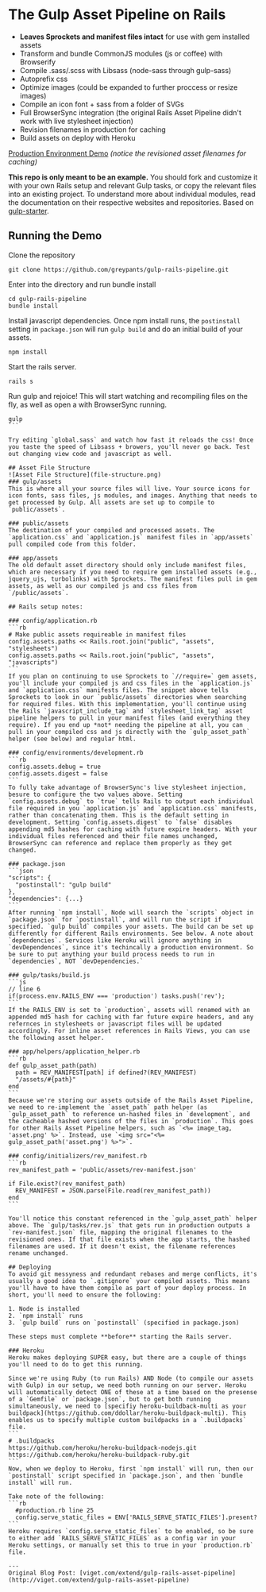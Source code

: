 # The Gulp Asset Pipeline on Rails
- **Leaves Sprockets and manifest files intact** for use with gem installed assets
- Transform and bundle CommonJS modules (js or coffee) with Browserify
- Compile .sass/.scss with Libsass (node-sass through gulp-sass)
- Autoprefix css
- Optimize images (could be expanded to further proccess or resize images)
- Compile an icon font + sass from a folder of SVGs
- Full BrowserSync integration (the original Rails Asset Pipeline didn't work with live stylesheet injection)
- Revision filenames in production for caching
- Build assets on deploy with Heroku

[Production Environment Demo](https://gulp-rails.herokuapp.com/) _(notice the revisioned asset filenames for caching)_

**This repo is only meant to be an example.** You should fork and customize it with your own Rails setup and relevant Gulp tasks, or copy the relevant files into an existing project. To understand more about individual modules, read the documentation on their respective websites and repositories. Based on [gulp-starter](https://github.com/greypants/gulp-starter).

## Running the Demo
Clone the repository
```
git clone https://github.com/greypants/gulp-rails-pipeline.git
```

Enter into the directory and run bundle install
```
cd gulp-rails-pipeline
bundle install
```

Install javascript dependencies. Once npm install runs, the `postinstall` setting in `package.json` will run `gulp build` and do an initial build of your assets.
```
npm install
```

Start the rails server.
```
rails s
```

Run gulp and rejoice! This will start watching and recompiling files on the fly, as well as open a with BrowserSync running.
````
gulp
```

Try editing `global.sass` and watch how fast it reloads the css! Once you taste the speed of Libsass + browers, you'll never go back. Test out changing view code and javascript as well.

## Asset File Structure
![Asset File Structure](file-structure.png)
### gulp/assets
This is where all your source files will live. Your source icons for icon fonts, sass files, js modules, and images. Anything that needs to get processed by Gulp. All assets are set up to compile to `public/assets`.

### public/assets
The destination of your compiled and processed assets. The `application.css` and `application.js` manifest files in `app/assets` pull compiled code from this folder.

### app/assets
The old default asset directory should only include manifest files, which are necessary if you need to require gem installed assets (e.g., jquery_ujs, turbolinks) with Sprockets. The manifest files pull in gem assets, as well as our compiled js and css files from `/public/assets`.

## Rails setup notes:

### config/application.rb
```rb
# Make public assets requireable in manifest files
config.assets.paths << Rails.root.join("public", "assets", "stylesheets")
config.assets.paths << Rails.root.join("public", "assets", "javascripts")
```
If you plan on continuing to use Sprockets to `//require=` gem assets, you'll include your compiled js and css files in the `application.js` and `application.css` manifests files. The snippet above tells Sprockets to look in our `public/assets` directories when searching for required files. With this implementation, you'll continue using the Rails `javascript_include_tag` and `stylesheet_link_tag` asset pipeline helpers to pull in your manifest files (and everything they require). If you end up *not* needing the pipeline at all, you can pull in your compiled css and js directly with the `gulp_asset_path` helper (see below) and regular html.

### config/environments/development.rb
```rb
config.assets.debug = true
config.assets.digest = false
```
To fully take advantage of BrowserSync's live stylesheet injection, besure to configure the two values above. Setting `config.assets.debug` to `true` tells Rails to output each individual file required in you `application.js` and `application.css` manifests, rather than concatenating them. This is the default setting in development. Setting `config.assets.digest` to `false` disables appending md5 hashes for caching with future expire headers. With your individual files referenced and their file names unchanged, BrowserSync can reference and replace them properly as they get changed.

### package.json
```json
"scripts": {
  "postinstall": "gulp build"
},
"dependencies": {...}
```
After running `npm install`, Node will search the `scripts` object in `package.json` for `postinstall`, and will run the script if specified. `gulp build` compiles your assets. The build can be set up differently for different Rails environments. See below. A note about `dependencies`. Services like Heroku will ignore anything in `devDependences`, since it's techincally a production environment. So be sure to put anything your build process needs to run in `dependencies`, NOT `devDependencies.`

### gulp/tasks/build.js
```js
// line 6
if(process.env.RAILS_ENV === 'production') tasks.push('rev');
```
If the RAILS_ENV is set to `production`, assets will renamed with an appended md5 hash for caching with far future expire headers, and any refernces in stylesheets or javascript files will be updated accordingly. For inline asset references in Rails Views, you can use the following asset helper.

### app/helpers/application_helper.rb
```rb
def gulp_asset_path(path)
  path = REV_MANIFEST[path] if defined?(REV_MANIFEST)
  "/assets/#{path}"
end
```
Because we're storing our assets outside of the Rails Asset Pipeline, we need to re-implement the `asset_path` path helper (as `gulp_asset_path` to reference un-hashed files in `development`, and the cacheable hashed versions of the files in `production`. This goes for other Rails Asset Pipeline helpers, such as `<%= image_tag, 'asset.png' %>`. Instead, use `<img src="<%= gulp_asset_path('asset.png') %>">`.

### config/initializers/rev_manifest.rb
```rb
rev_manifest_path = 'public/assets/rev-manifest.json'

if File.exist?(rev_manifest_path)
  REV_MANIFEST = JSON.parse(File.read(rev_manifest_path))
end
```

You'll notice this constant referenced in the `gulp_asset_path` helper above. The `gulp/tasks/rev.js` that gets run in production outputs a `rev-manifest.json` file, mapping the original filenames to the revisioned ones. If that file exists when the app starts, the hashed filenames are used. If it doesn't exist, the filename references rename unchanged.

## Deploying
To avoid git messyness and redundant rebases and merge conflicts, it's usually a good idea to `.gitignore` your compiled assets. This means you'll have to have them compile as part of your deploy process. In short, you'll need to ensure the following:

1. Node is installed
2. `npm install` runs
3. `gulp build` runs on `postinstall` (specified in package.json)

These steps must complete **before** starting the Rails server.

### Heroku
Heroku makes deploying SUPER easy, but there are a couple of things you'll need to do to get this running.

Since we're using Ruby (to run Rails) AND Node (to compile our assets with Gulp) in our setup, we need both running on our server. Heroku will automatically detect ONE of these at a time based on the presense of a `Gemfile` or `package.json`, but to get both running simultaneously, we need to [specifiy heroku-buildback-multi as your buildpack](https://github.com/ddollar/heroku-buildpack-multi). This enables us to specify multiple custom buildpacks in a `.buildpacks` file.
```
# .buildpacks
https://github.com/heroku/heroku-buildpack-nodejs.git
https://github.com/heroku/heroku-buildpack-ruby.git
```
Now, when we deploy to Heroku, first `npm install` will run, then our `postinstall` script specified in `package.json`, and then `bundle install` will run.

Take note of the following:
```rb
  #production.rb line 25
  config.serve_static_files = ENV['RAILS_SERVE_STATIC_FILES'].present?
```
Heroku requires `config.serve_static_files` to be enabled, so be sure to either add `RAILS_SERVE_STATIC_FILES` as a config var in your Heroku settings, or manually set this to true in your `production.rb` file.

---
Original Blog Post: [viget.com/extend/gulp-rails-asset-pipeline](http://viget.com/extend/gulp-rails-asset-pipeline)
